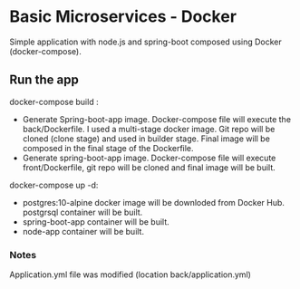 # Basic Microservices - Docker

Simple application with node.js and spring-boot composed using Docker (docker-compose).

## Run the app

docker-compose build : 
- Generate Spring-boot-app image. Docker-compose file will execute the back/Dockerfile. I used a multi-stage docker image. Git repo will be cloned (clone stage) and used in builder stage. Final image will be composed in the final stage of the Dockerfile. 
- Generate spring-boot-app image. Docker-compose file will execute front/Dockerfile, git repo will be cloned and final image will be built.

docker-compose up -d: 
- postgres:10-alpine docker image will be downloded from Docker Hub. postgrsql container will be built. 
- spring-boot-app container will be built. 
- node-app container will be built.

### Notes
Application.yml file was modified (location back/application.yml)
